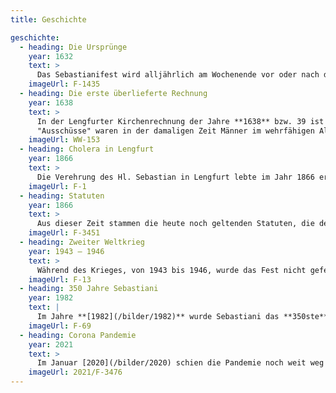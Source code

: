 ```yaml
---
title: Geschichte

geschichte:
  - heading: Die Ursprünge
    year: 1632
    text: >
      Das Sebastianifest wird alljährlich am Wochenende vor oder nach dem **Gedenktag des Hl. Sebastian** am **20. Januar** gefeiert. Es geht auf ein Gelübde der Lengfurter Bevölkerung aus dem **Pestjahr 1632** zurück. Auf Grund der Fürbitte an den Hl. Sebastian soll die Pest gewichen sein. Die Lengfurter Bürger gelobten, alljährlich den Festtag des Hl. Sebastian zu begehen. Es ist möglich, dass die Verehrung des Hl. Sebastian in Lengfurt noch weiter zurückgeht. Bereits im Mittelalter gab es in vielen Orten der Region sogenannte Sebastiani-Schützenbruderschaften. Viele Ortschaften hatten, wie auch Lengfurt, zur Verteidigung der Dorfmauer eine "Bürgerwehr".
    imageUrl: F-1435
  - heading: Die erste überlieferte Rechnung
    year: 1638
    text: >
      In der Lengfurter Kirchenrechnung der Jahre **1638** bzw. 39 ist unter "Ausgabegeld" vermerkt: "2 Gulden, 8 Kreuzer und 4 Pfennige für eine alte Ausschussfahne, welche jetztunder auf das Fest S.Sebastiani gebraucht wird…".
      "Ausschüsse" waren in der damaligen Zeit Männer im wehrfähigen Alter der einzelnen Dörfer, die während eines Feldzuges der regulären Soldaten den Wachdienst an der Festung in Würzburg übernehmen mussten.
    imageUrl: WW-153
  - heading: Cholera in Lengfurt
    year: 1866
    text: >
      Die Verehrung des Hl. Sebastian in Lengfurt lebte im Jahr 1866 erneut auf, als innerhalb von 24 Stunden zwei Todesfälle durch die Cholera im Ort zu beklagen waren. Die Lengfurter erinnerten sich an die Hilfe des Hl. Sebastian in früherer Zeit und erneuerten das Gelübde. Auch die Cholera erlosch. Eines der ersten Fotos von Sebastiani entstand ca. 30 Jahre später.
    imageUrl: F-1
  - heading: Statuten
    year: 1866
    text: >
      Aus dieser Zeit stammen die heute noch geltenden Statuten, die den Ablauf des Sebastanifestes bis ins Einzelne regeln. Es ist davon auszugehen, dass seit 1866 das Fest in der festgelegten Form durch die Lengfurter begangen wurde. Selbst während des ersten Weltkrieges wurde in Lengfurt mit den Zuhause verbliebenen das Sebastinifest gefeiert wie das Foto von 1914 oder 15 zeigt.
    imageUrl: F-3451
  - heading: Zweiter Weltkrieg
    year: 1943 – 1946
    text: > 
      Während des Krieges, von 1943 bis 1946, wurde das Fest nicht gefeiert. Erst verboten die Nationalsozialisten und anschließend die Amerikaner als Besatzungsmacht den militärischen Aufzug mit Waffen und Marschmusik. 1947 wurde zunächst ohne Gewehre, Zylinder und Musik zelebriert. Nachdem die funktionsfähigen Waffen unbrauchbar gemacht wurden und durch geschicktes und zähes Verhandeln des damaligen Hauptmanns Edmund Väth mit beiden Machthabern, konnte die Feierlichkeit **1949 wieder mit Waffen, Gehröcken und Zylindern** stattfinden. Für seine Verdienste wurde Edmund Väth zum Ehrenhauptmann ernannt.
    imageUrl: F-13
  - heading: 350 Jahre Sebastiani
    year: 1982
    text: | 
      Im Jahre **[1982](/bilder/1982)** wurde Sebastiani das **350ste** Mal in Lengfurt gefeiert. Aus diesem Anlass kam auch Bischof Paul-Werner Scheele aus Würzburg. Ihm zu Ehren wurde der Ablauf in diesem Jahr etwas angepasst. So holte ihn der Festzug bereits vom Pfarrheim ab. Gemeinsam mit den Sebastiani-Männern zogen sie dann in die Kirche ein. Aus diesem Jahr gibt es auch noch einige [Bilder](/bilder/1982).
    imageUrl: F-69
  - heading: Corona Pandemie
    year: 2021
    text: > 
      Im Januar [2020](/bilder/2020) schien die Pandemie noch weit weg von Lengfurt zu sein. [2021](/bilder/2021) und 2022 mussten wir aufgrund der COVID-19-Pandemie auf das militärische Zeremoniell des Sebastiani-Festes verzichten. Mit den Gottesdiensten am Sebastiani-Sonntag halten wir das Gelübde der Vorfahren aufrecht – Corona-gerecht. Wie es zukünftig weiter geht, erfahrt ihr in den [Neuigkeiten](/neuigkeiten).
    imageUrl: 2021/F-3476
---
```

